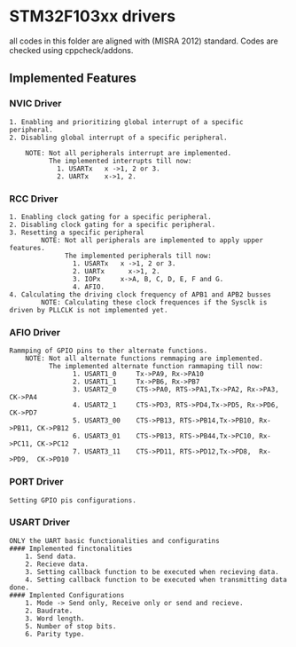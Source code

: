 # STM32F103xx drivers
  all codes in this folder are aligned with (MISRA 2012) standard. Codes are checked using cppcheck/addons.
## Implemented Features
### NVIC Driver
	1. Enabling and prioritizing global interrupt of a specific peripheral.
	2. Disabling global interrupt of a specific peripheral.
	
		NOTE: Not all peripherals interrupt are implemented.
			  The implemented interrupts till now:
				1. USARTx 	x ->1, 2 or 3. 
				2. UARTx	x->1, 2.
    
### RCC Driver
	1. Enabling clock gating for a specific peripheral.
  	2. Disabling clock gating for a specific peripheral.
  	3. Resetting a specific peripheral
      		NOTE: Not all peripherals are implemented to apply upper features.
	          	  The implemented peripherals till now:
		        	1. USARTx 	x ->1, 2 or 3. 
		        	2. UARTx	  x->1, 2.
            		3. IOPx     x->A, B, C, D, E, F and G.
            		4. AFIO.
  	4. Calculating the driving clock frequency of APB1 and APB2 busses
      		NOTE: Calculating these clock frequences if the Sysclk is driven by PLLCLK is not implemented yet.

### AFIO Driver
	Rammping of GPIO pins to ther alternate functions.
		NOTE: Not all alternate functions remmaping are implemented.
			  The implemented alternate function rammaping till now:
					1. USART1_0 	Tx->PA9, Rx->PA10
    				2. USART1_1 	Tx->PB6, Rx->PB7
   					3. USART2_0  	CTS->PA0, RTS->PA1,Tx->PA2, Rx->PA3, CK->PA4
    				4. USART2_1  	CTS->PD3, RTS->PD4,Tx->PD5, Rx->PD6, CK->PD7
    				5. USART3_00 	CTS->PB13, RTS->PB14,Tx->PB10, Rx->PB11, CK->PB12
    				6. USART3_01 	CTS->PB13, RTS->PB44,Tx->PC10, Rx->PC11, CK->PC12
    				7. USART3_11  	CTS->PD11, RTS->PD12,Tx->PD8,  Rx->PD9,  CK->PD10

### PORT Driver
	Setting GPIO pis configurations.

### USART Driver
	ONLY the UART basic functionalities and configuratins
	#### Implemented finctonalities
		1. Send data.
		2. Recieve data.
		3. Setting callback function to be executed when recieving data.
		4. Setting callback function to be executed when transmitting data done.
	#### Implented Configurations
		1. Mode -> Send only, Receive only or send and recieve.
		2. Baudrate.
		3. Word length.
		5. Number of stop bits.
		6. Parity type.
		
    
